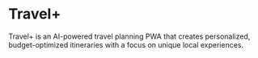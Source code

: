 # Travel+

Travel+ is an AI-powered travel planning PWA that creates personalized, budget-optimized itineraries with a focus on unique local experiences. 